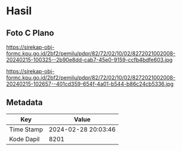 # Hasil

## Foto C Plano

https://sirekap-obj-formc.kpu.go.id/2bf2/pemilu/pdpr/82/72/02/10/02/8272021002008-20240215-100325--2b90e8dd-cab7-45e0-9159-ccfb4bdfe603.jpg

https://sirekap-obj-formc.kpu.go.id/2bf2/pemilu/pdpr/82/72/02/10/02/8272021002008-20240215-102657--401cd359-654f-4a01-b544-b86c24cb5336.jpg


## Metadata

| Key        | Value               |
| ---------- | ------------------- |
| Time Stamp | 2024-02-28 20:03:46 |
| Kode Dapil | 8201                |



